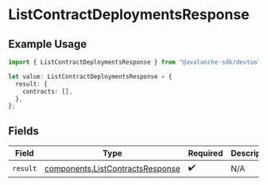 # ListContractDeploymentsResponse

## Example Usage

```typescript
import { ListContractDeploymentsResponse } from "@avalanche-sdk/devtools/models/operations";

let value: ListContractDeploymentsResponse = {
  result: {
    contracts: [],
  },
};
```

## Fields

| Field                                                                                | Type                                                                                 | Required                                                                             | Description                                                                          |
| ------------------------------------------------------------------------------------ | ------------------------------------------------------------------------------------ | ------------------------------------------------------------------------------------ | ------------------------------------------------------------------------------------ |
| `result`                                                                             | [components.ListContractsResponse](../../models/components/listcontractsresponse.md) | :heavy_check_mark:                                                                   | N/A                                                                                  |